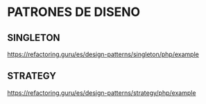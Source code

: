 # PATRONES DE DISENO

## SINGLETON

https://refactoring.guru/es/design-patterns/singleton/php/example

## STRATEGY

https://refactoring.guru/es/design-patterns/strategy/php/example
